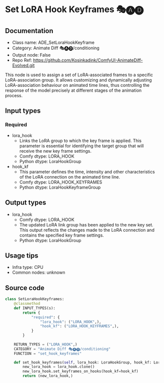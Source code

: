 # Set LoRA Hook Keyframes 🎭🅐🅓
## Documentation
- Class name: ADE_SetLoraHookKeyframe
- Category: Animate Diff 🎭🅐🅓/conditioning
- Output node: False
- Repo Ref: https://github.com/Kosinkadink/ComfyUI-AnimateDiff-Evolved.git

This node is used to assign a set of LoRA-associated frames to a specific LoRA-association group. It allows customizing and dynamically adjusting LoRA-association behaviour on animated time lines, thus controlling the response of the model precisely at different stages of the animation process.

## Input types
### Required
- lora_hook
    - Links the LoRA group to which the key frame is applied. This parameter is essential for identifying the target group that will receive the new key frame settings.
    - Comfy dtype: LORA_HOOK
    - Python dtype: LoraHookGroup
- hook_kf
    - This parameter defines the time, intensity and other characteristics of the LoRA connection on the animated time line.
    - Comfy dtype: LORA_HOOK_KEYFRAMES
    - Python dtype: LoraHookKeyframeGroup

## Output types
- lora_hook
    - Comfy dtype: LORA_HOOK
    - The updated LoRA link group has been applied to the new key set. This output reflects the changes made to the LoRA connection and contains the specified key frame settings.
    - Python dtype: LoraHookGroup

## Usage tips
- Infra type: CPU
- Common nodes: unknown

## Source code
```python
class SetLoraHookKeyframes:
    @classmethod
    def INPUT_TYPES(s):
        return {
            "required": {
                "lora_hook": ("LORA_HOOK",), 
                "hook_kf": ("LORA_HOOK_KEYFRAMES",),
            }
        }
    
    RETURN_TYPES = ("LORA_HOOK",)
    CATEGORY = "Animate Diff 🎭🅐🅓/conditioning"
    FUNCTION = "set_hook_keyframes"

    def set_hook_keyframes(self, lora_hook: LoraHookGroup, hook_kf: LoraHookKeyframeGroup):
        new_lora_hook = lora_hook.clone()
        new_lora_hook.set_keyframes_on_hooks(hook_kf=hook_kf)
        return (new_lora_hook,)